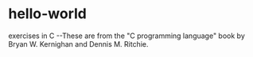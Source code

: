 # hello-world
exercises in C
--These are from the "C programming language" book by Bryan W. Kernighan and Dennis M. Ritchie.
